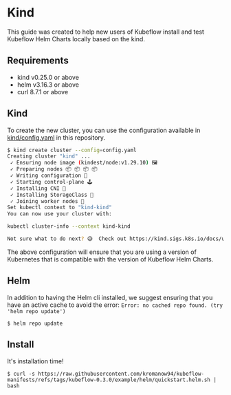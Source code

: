 # Kind
This guide was created to help new users of Kubeflow install and test Kubeflow Helm Charts locally based on the kind.

## Requirements
* kind v0.25.0 or above
* helm v3.16.3 or above
* curl 8.7.1 or above

## Kind
To create the new cluster, you can use the configuration available in [kind/config.yaml](./kind/config.yaml) in this repository.

```bash
$ kind create cluster --config=config.yaml
Creating cluster "kind" ...
 ✓ Ensuring node image (kindest/node:v1.29.10) 🖼
 ✓ Preparing nodes 📦 📦 📦 📦
 ✓ Writing configuration 📜
 ✓ Starting control-plane 🕹️
 ✓ Installing CNI 🔌
 ✓ Installing StorageClass 💾
 ✓ Joining worker nodes 🚜
Set kubectl context to "kind-kind"
You can now use your cluster with:

kubectl cluster-info --context kind-kind

Not sure what to do next? 😅  Check out https://kind.sigs.k8s.io/docs/user/quick-start/
```

The above configuration will ensure that you are using a version of Kubernetes that is compatible with the version of Kubeflow Helm Charts.

## Helm
In addition to having the Helm cli installed, we suggest ensuring that you have an active cache to avoid the error:
`Error: no cached repo found. (try 'helm repo update')`

```
$ helm repo update
```

## Install
It's installation time!

```
$ curl -s https://raw.githubusercontent.com/kromanow94/kubeflow-manifests/refs/tags/kubeflow-0.3.0/example/helm/quickstart.helm.sh | bash
```
